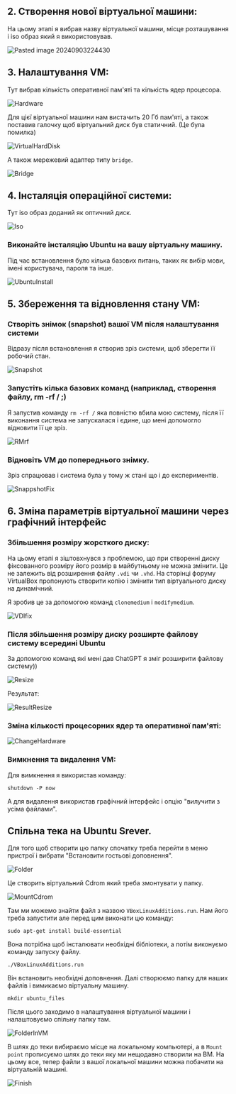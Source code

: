## 2. Створення нової віртуальної машини:
На цьому этапi я вибрав назву вiртуальної машини, мiсце розташування i iso образ який я використовував.

![Pasted image 20240903224430](https://github.com/user-attachments/assets/500c0c80-8c4e-4553-8b8a-6d67c53796e3)
## 3. Налаштування VM:

Тут вибрав кiлькiсть оперативної пам'яті та кількість ядер процесора.

![Hardware](https://github.com/user-attachments/assets/673038bc-51da-4a89-bd4c-0c9e54c01cba)

Для цієї віртуальної машини нам вистачить 20 Гб пам'яті, а також поставив галочку щоб віртуальний диск був статичний. (Це була помилка)

![VirtualHardDisk](https://github.com/user-attachments/assets/ba4c7e2e-5bbc-4dda-a25e-7ec8a51c3039)

А також мережевий адаптер типу `bridge`.

![Bridge](https://github.com/user-attachments/assets/25f10ebc-a59d-431f-8158-047079661203)

## 4. Інсталяція операційної системи:
Тут iso образ доданий як оптичний диск.

![Iso](https://github.com/user-attachments/assets/82604b71-aded-4caa-ab7b-bb1e701031e1)

### Виконайте інсталяцію Ubuntu на вашу віртуальну машину.
Під час встановлення було кілька базових питань, таких як вибір мови, імені користувача, пароля та інше.

![UbuntuInstall](https://github.com/user-attachments/assets/3823ac0f-21ff-4036-b016-d663b6da8085)

## 5. Збереження та відновлення стану VM:
### Створіть знімок (snapshot) вашої VM після налаштування системи
Відразу після встановлення я створив зріз системи, щоб зберегти її робочий стан.

![Snapshot](https://github.com/user-attachments/assets/9319d989-e6fc-40cb-9fbf-f950c672b5e5)

### Запустіть кілька базових команд (наприклад, створення файлу, rm -rf / ;)
Я запустив команду `rm -rf /` яка повністю вбила мою систему, після її виконання система не запускалася і єдине, що мені допомогло відновити її це зріз.

![RMrf](https://github.com/user-attachments/assets/b60bfa2b-5bfc-4795-8e95-e1d9ab66c118)

### Відновіть VM до попереднього знімку.
Зрiз спрацював i система була у тому ж станi що i до експериментiв.

![SnappshotFix](https://github.com/user-attachments/assets/f3bce851-4497-42e7-8354-23a667176fbb)

## 6. Зміна параметрів віртуальної машини через графічний інтерфейс
### Збільшення розміру жорсткого диску:

На цьому етапi я зiштовхнувся з проблемою, що при створеннi диску фiксованного розмiру його розмiр в майбутньому не можна змiнити. Це не залежить вiд розширення файлу `.vdi` чи `.vhd`. На сторiнцi форуму VirtualBox пропонують створити копiю i змiнити тип вiртуального диску на динамiчний.

Я зробив це за допомогою команд `clonemedium` i `modifymedium`. 

![VDIfix](https://github.com/user-attachments/assets/05742bc1-b983-43ef-a088-378b23fa954c)

### Після збільшення розміру диску розширте файлову систему всередині Ubuntu
За допомогою команд якi менi дав ChatGPT я змiг розширити файлову систему))

![Resize](https://github.com/user-attachments/assets/60b3ad57-22fa-4cf3-a3c1-b5fecf2064b3)


Результат:

![ResultResize](https://github.com/user-attachments/assets/803e2f0b-f905-49d7-a720-6043f3312cd0)

### Зміна кількості процесорних ядер та оперативної пам'яті:

![ChangeHardware](https://github.com/user-attachments/assets/531b8a93-30ab-49f2-983e-f56415b0d44b)

### Вимкнення та видалення VM:
Для вимкнення я використав команду:

	shutdown -P now

А для видалення використав графiчний iнтерфейс i опцiю "вилучити з усiма файлами".

## Спiльна тека на Ubuntu Srever.
Для того щоб створити цю папку спочатку треба перейти в меню пристрої i вибрати "Встановити гостьовi доповнення".

![Folder](https://github.com/user-attachments/assets/ad36dbc1-87d4-42f4-956c-38d7ffcbf197)

Це створить вiртуальний Cdrom який треба змонтувати у папку.

![MountCdrom](https://github.com/user-attachments/assets/e067020a-eaa9-40cd-b3fb-457dde035d7c)


Там ми можемо знайти файл з назвою `VBoxLinuxAdditions.run`. Нам його треба запустити але перед цим виконати цю команду: 

	sudo apt-get install build-essential

Вона потрiбна щоб iнсталювати необхiднi бiблiотеки, а потiм виконуємо команду запуску файлу.

	./VBoxLinuxAdditions.run

Вiн встановить необхiднi доповнення. Далi створюємо папку для наших файлiв i вимикаємо вiртуальну машину.

	mkdir ubuntu_files

Пiсля цього заходимо в налаштування вiртуальної машини i налаштовуємо спiльну папку там.

![FolderInVM](https://github.com/user-attachments/assets/46008907-0cec-4f68-8cb9-745e8d517eb4)

В шлях до теки вибираємо мiсце на локальному компьютерi, а в `Mount point` прописуємо шлях до теки яку ми нещодавно створили на ВМ.
На цьому все, тепер файли з вашої локальної машини можна побачити на вiртуальнiй машинi.

![Finish](https://github.com/user-attachments/assets/ff4befc7-4f69-4380-8604-55be072ad59c)


